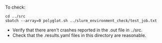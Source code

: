 To check:

```
cd ../src
sbatch --array=0 polyglot.sh ../slurm_environment_check/test_job.txt
```

- Verify that there aren't crashes reported in the .out file in ../src.
- Check that the .results.yaml files in this directory are reasonable.

